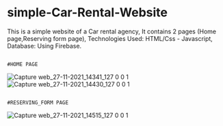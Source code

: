 # simple-Car-Rental-Website
This is a simple website of a Car rental agency,
It contains 2 pages (Home page,Reserving form page),
Technologies Used: HTML/Css - Javascript,
Database: Using Firebase.



                                                                      #HOME PAGE
                                                                      
                                                                      

![Capture web_27-11-2021_14341_127 0 0 1](https://user-images.githubusercontent.com/78742812/143662889-614689d2-9967-4080-ad01-a4162ce1950c.jpeg)
![Capture web_27-11-2021_14430_127 0 0 1](https://user-images.githubusercontent.com/78742812/143662891-6b05f7ac-c252-4772-a185-3f22bfbfb092.jpeg)




                                                                 #RESERVING_FORM PAGE
                                                                 
                                                                 



![Capture web_27-11-2021_14515_127 0 0 1](https://user-images.githubusercontent.com/78742812/143662893-c160b265-c9be-436c-9faf-267135cc3bef.jpeg)


